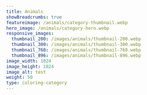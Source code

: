 ```yaml
---
title: Animals
showBreadcrumbs: true
featureimage: /animals/category-thumbnail.webp
hero_image: /animals/category-hero.webp
responsive_images:
  thumbnail_200: /images/animals/thumbnail-200.webp
  thumbnail_300: /images/animals/thumbnail-300.webp
  thumbnail_768: /images/animals/thumbnail-768.webp
  thumbnail_896: /images/animals/thumbnail-896.webp
image_width: 1024
image_height: 1024
image_alt: test
weight: 50
type: coloring-category
---
```


